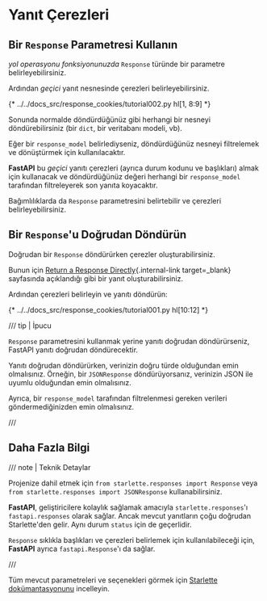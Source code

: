# Yanıt Çerezleri

## Bir `Response` Parametresi Kullanın

*yol operasyonu fonksiyonunuzda* `Response` türünde bir parametre belirleyebilirsiniz.

Ardından *geçici* yanıt nesnesinde çerezleri belirleyebilirsiniz.

{* ../../docs_src/response_cookies/tutorial002.py hl[1, 8:9] *}

Sonunda normalde döndürdüğünüz gibi herhangi bir nesneyi döndürebilirsiniz (bir `dict`, bir veritabanı modeli, vb).

Eğer bir `response_model` belirlediyseniz, döndürdüğünüz nesneyi filtrelemek ve dönüştürmek için kullanılacaktır.

**FastAPI** bu *geçici* yanıtı çerezleri (ayrıca durum kodunu ve başlıkları) almak için kullanacak ve döndürdüğünüz değeri herhangi bir `response_model` tarafından filtreleyerek son yanıta koyacaktır.

Bağımlılıklarda da `Response` parametresini belirtebilir ve çerezleri belirleyebilirsiniz.

## Bir `Response`'u Doğrudan Döndürün

Doğrudan bir `Response` döndürürken çerezler oluşturabilirsiniz.

Bunun için [Return a Response Directly](response-directly.md){.internal-link target=_blank} sayfasında açıklandığı gibi bir yanıt oluşturabilirsiniz.

Ardından çerezleri belirleyin ve yanıtı döndürün:

{* ../../docs_src/response_cookies/tutorial001.py hl[10:12] *}

/// tip | İpucu

`Response` parametresini kullanmak yerine yanıtı doğrudan döndürürseniz, FastAPI yanıtı doğrudan döndürecektir.

Yanıtı doğrudan döndürürken, verinizin doğru türde olduğundan emin olmalısınız. Örneğin, bir `JSONResponse` döndürüyorsanız, verinizin JSON ile uyumlu olduğundan emin olmalısınız.

Ayrıca, bir `response_model` tarafından filtrelenmesi gereken verileri göndermediğinizden emin olmalısınız.

///

## Daha Fazla Bilgi

/// note | Teknik Detaylar

Projenize dahil etmek için `from starlette.responses import Response` veya `from starlette.responses import JSONResponse` kullanabilirsiniz.

**FastAPI**, geliştiricilere kolaylık sağlamak amacıyla `starlette.responses`'ı `fastapi.responses` olarak sağlar. Ancak mevcut yanıtların çoğu doğrudan Starlette'den gelir. Aynı durum `status` için de geçerlidir.

`Response` sıklıkla başlıkları ve çerezleri belirlemek için kullanılabileceği için, **FastAPI** ayrıca `fastapi.Response`'ı da sağlar.

///

Tüm mevcut parametreleri ve seçenekleri görmek için <a href="https://www.starlette.io/responses/#set-cookie" class="external-link" target="_blank">Starlette dokümantasyonunu</a> incelleyin.
